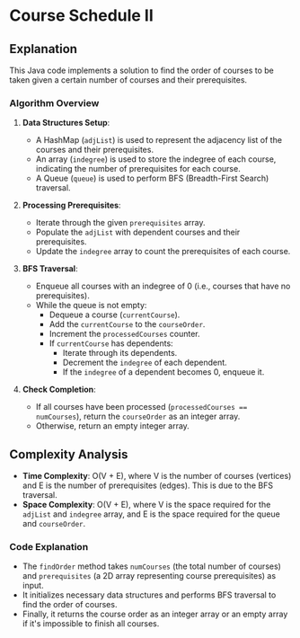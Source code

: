 # Course Schedule II

## Explanation

This Java code implements a solution to find the order of courses to be taken given a certain number of courses and their prerequisites.

### Algorithm Overview

1. **Data Structures Setup**:
   - A HashMap (`adjList`) is used to represent the adjacency list of the courses and their prerequisites.
   - An array (`indegree`) is used to store the indegree of each course, indicating the number of prerequisites for each course.
   - A Queue (`queue`) is used to perform BFS (Breadth-First Search) traversal.

2. **Processing Prerequisites**:
   - Iterate through the given `prerequisites` array.
   - Populate the `adjList` with dependent courses and their prerequisites.
   - Update the `indegree` array to count the prerequisites of each course.

3. **BFS Traversal**:
   - Enqueue all courses with an indegree of 0 (i.e., courses that have no prerequisites).
   - While the queue is not empty:
     - Dequeue a course (`currentCourse`).
     - Add the `currentCourse` to the `courseOrder`.
     - Increment the `processedCourses` counter.
     - If `currentCourse` has dependents:
       - Iterate through its dependents.
       - Decrement the `indegree` of each dependent.
       - If the `indegree` of a dependent becomes 0, enqueue it.

4. **Check Completion**:
   - If all courses have been processed (`processedCourses == numCourses`), return the `courseOrder` as an integer array.
   - Otherwise, return an empty integer array.

## Complexity Analysis

- **Time Complexity**: O(V + E), where V is the number of courses (vertices) and E is the number of prerequisites (edges). This is due to the BFS traversal.
- **Space Complexity**: O(V + E), where V is the space required for the `adjList` and `indegree` array, and E is the space required for the queue and `courseOrder`.

### Code Explanation

- The `findOrder` method takes `numCourses` (the total number of courses) and `prerequisites` (a 2D array representing course prerequisites) as input.
- It initializes necessary data structures and performs BFS traversal to find the order of courses.
- Finally, it returns the course order as an integer array or an empty array if it's impossible to finish all courses.
